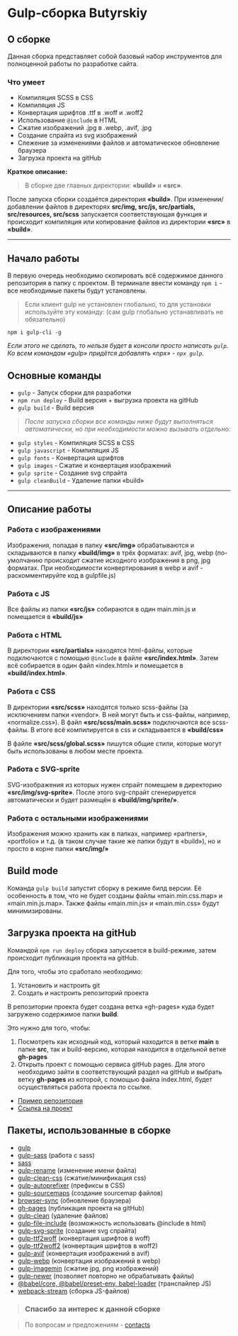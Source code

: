 # Gulp-сборка Butyrskiy

## О сборке

Данная сборка представляет собой базовый набор инструментов для полноценной работы по разработке сайта.

### Что умеет

- Компиляция SCSS в CSS
- Компиляция JS
- Конвертация шрифтов .ttf в .woff и .woff2
- Использование `@include` в HTML
- Сжатие изображений .jpg в .webp, .avif, .jpg
- Создание спрайта из svg изображений
- Слежение за изменениями файлов и автоматическое обновление браузера
- Загрузка проекта на gitHub

**Краткое описание:**

> В сборке две главных директории: **«build»** и **«src»**.

После запуска сборки создаётся директория **«build»**. При изменении/добавлении файлов в директорях **src/img, src/js, src/partials, src/resources, src/scss** запускается соответствующая функция и происходит компиляция или копирование файлов из директории **«src»** в **«build»**.

---

## Начало работы

В первую очередь необходимо скопировать всё содержимое данного репозитория в папку с проектом. В терминале ввести команду `npm i` - все необходимые пакеты будут установлены.

> Если клиент gulp не установлен глобально, то для установки используйте эту команду: (сам gulp глобально устанавливать не обязательно)

```
npm i gulp-cli -g
```

_Если этого не сделать, то нельзя будет в консоли просто написать `gulp`. Ко всем командам «gulp» придётся добавлять «npx» - `npx gulp`._

## Основные команды

- `gulp` - Запуск сборки для разработки
- `npm run deploy` - Build версия + выгрузка проекта на gitHub
- `gulp build` - Build версия

> _После запуска сборки все команды ниже будут выполняться автоматически, но при необходимости можно вызывать отдельно:_

- `gulp styles` - Компиляция SCSS в CSS
- `gulp javascript` - Компиляция JS
- `gulp fonts` - Конвертация шрифтов
- `gulp images` - Сжатие и конвертация изображений
- `gulp sprite` - Создание svg спрайта
- `gulp cleanBuild` - Удаление папки «build»

---

## Описание работы

### Работа с изображениями

Изображения, попадая в папку **«src/img»** обрабатываются и складываются в папку **«build/img»** в трёх форматах: avif, jpg, webp (по-умолчанию происходит сжатие исходного изображения в png, jpg форматах. При необходимости конвертирования в webp и avif - раскомментируйте код в gulpfile.js)

### Работа с JS

Все файлы из папки **«src/js»** собираются в один main.min.js и помещается в **«build/js»**

### Работа с HTML

В директории **«src/partials»** находятся html-файлы, которые подключаются с помощью `@include` в файле **«src/index.html»**. Затем всё собирается в один файл «index.html» и помещается в **«build/index.html»**.

### Работа с CSS

В директории **«src/scss»** находятся только scss-файлы (за исключением папки «vendor». В ней могут быть и css-файлы, например, «normalize.css»). В файл **«src/scss/main.scss»** подключаются все scss-файлы. В итоге всё компилируется в css и складывается в **«build/css»**

В файле **«src/scss/global.scss»** пишутся общие стили, которые могут быть использованы в любом месте проекта.

### Работа с SVG-sprite

SVG-изображения из которых нужен спрайт помещаем в директорию **«src/img/svg-sprite»**. После этого svg-спрайт сгенерируется автоматически и будет размещён в **«build/img/sprite/»**.

### Работа с остальными изображениями

Изображения можно хранить как в папках, например «partners», «portfolio» и т.д. (в таком случае такие же папки будут в «build»), но и просто в корне папки **«src/img/»**

## Build mode

Команда `gulp build` запустит сборку в режиме билд версии. Её особенность в том, что не будет созданы файлы «main.min.css.map» и «main.min.js.map». Также файлы «main.min.js» и «main.min.css» будут минимизированы.

## Загрузка проекта на gitHub

Командой `npm run deploy` сборка запускается в build-режиме, затем происходит публикация проекта на gitHub.

Для того, чтобы это сработало необходимо:

1. Установить и настроить git
2. Создать и настроить репозиторий проекта

В репозитории проекта будет создана ветка «gh-pages» куда будет загружено содержимое папки **build**.

Это нужно для того, чтобы:

1. Посмотреть как исходный код, который находится в ветке **main** в папке **src**, так и build-версию, которая находится в отдельной ветке **gh-pages**
2. Открыть проект с помощью сервиса gitHub pages. Для этого необходимо зайти в соответствующий раздел на gitHub и выбрать ветку **gh-pages** из которой, с помощью файла index.html, будет осуществляться работа проекта по ссылке.

- [Пример репозитория](https://github.com/butyrskiy/todo-list-UI)
- [Ссылка на проект](https://butyrskiy.github.io/todo-list-UI/)

## Пакеты, использованные в сборке

- [gulp](https://www.npmjs.com/package/gulp)
- [gulp-sass](https://www.npmjs.com/package/gulp-sass) (работа с sass)
- [sass](https://www.npmjs.com/package/sass)
- [gulp-rename](https://www.npmjs.com/package/gulp-rename) (изменение имени файла)
- [gulp-clean-css](https://www.npmjs.com/package/gulp-clean-css) (сжатие/минификация css)
- [gulp-autoprefixer](https://www.npmjs.com/package/gulp-autoprefixer) (префиксы в CSS)
- [gulp-sourcemaps](https://www.npmjs.com/package/gulp-sourcemaps) (создание sourcemap файлов)
- [browser-sync](https://www.npmjs.com/package/browser-sync) (обновление браузера)
- [gh-pages](https://www.npmjs.com/package/gh-pages) (публикация проекта на gitHub)
- [gulp-clean](https://www.npmjs.com/package/gulp-cleanc) (удаление файлов)
- [gulp-file-include](https://www.npmjs.com/package/gulp-file-include) (возможноcть использовать @include в html)
- [gulp-svg-sprite](https://www.npmjs.com/package/gulp-svg-sprite) (создание svg спрайта)
- [gulp-ttf2woff](https://www.npmjs.com/package/gulp-ttf2woff) (конвертация шрифтов в woff)
- [gulp-ttf2woff2](https://www.npmjs.com/package/gulp-ttf2woff2) (конвертация шрифтов в woff2)
- [gulp-avif](https://www.npmjs.com/package/gulp-avif) (конвертация изображений в avif)
- [gulp-webp](https://www.npmjs.com/package/gulp-webp) (конвертация изображений в webp)
- [gulp-imagemin](https://www.npmjs.com/package/gulp-imagemin) (сжатие jpg, png изображений)
- [gulp-newer](https://www.npmjs.com/package/gulp-newer) (позволяет повторно не обрабатывать файлы)
- [@babel/core, @babel/preset-env, babel-loader](https://www.npmjs.com/package/gulp-newer) (транспайлер JS)
- [webpack-stream](https://www.npmjs.com/package/webpack-stream) (сборка JS-файлов)

> ### Спасибо за интерес к данной сборке

> По вопросам и предложениям - [contacts](https://taplink.cc/butyrskiy)
